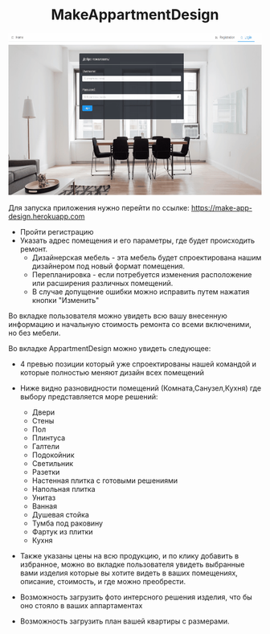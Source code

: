 <h1 align="center" >MakeAppartmentDesign</h1>


<p align="center">
<img src="/MakeAppGif.gif"/></p>


Для запуска приложения нужно перейти по ссылке: https://make-app-design.herokuapp.com

- Пройти регистрацию
- Указать адрес помещения и его параметры, где будет происходить ремонт.
  - Дизайнерская мебель - эта мебель будет спроектирована нашим дизайнером под новый формат помещения.
  - Перепланировка - если потребуется изменения расположение или расширения различных помещений.
  - В случае допущение ошибки можно исправить путем нажатия кнопки "Изменить"

Во вкладке пользователя можно увидеть всю вашу внесенную информацию и начальную стоимость ремонта со всеми включеними, но без мебели.

Во вкладке AppartmentDesign можно увидеть следующее:
- 4 превью позиции который уже спроектированы нашей командой и которые полностью меняют дизайн всех помещений
- Ниже видно разновидности помещений (Комната,Санузел,Кухня) где выбору представляется море решений:
   - Двери
   - Стены
   - Пол
   - Плинтуса
   - Галтели
   - Подокойник
   - Светильник
   - Разетки
   - Настенная плитка с готовыми решениями
   - Напольная плитка
   - Унитаз
   - Ванная
   - Душевая стойка
   - Тумба под раковину
   - Фартук из плитки
   - Кухня

- Также указаны цены на всю продукцию, и по клику добавить в избранное, можно во вкладке пользователя увидеть выбранные вами изделия которые вы хотите видеть в ваших помещениях, описание, стоимость, и где можно преобрести.
- Возможность загрузить фото интерсного решения изделия, что бы оно стояло в ваших аппартаментах
- Возможность загрузить план вашей квартиры с размерами.

